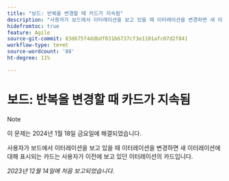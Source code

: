 ```yaml
---
title: "보드: 반복을 변경할 때 카드가 지속됨"
description: "사용자가 보드에서 이터레이션을 보고 있을 때 이터레이션을 변경하면 새 이터레이션에 대해 표시되는 카드는 사용자가 이전에 보고 있던 이터레이션의 카드입니다."
hidefromtoc: true
feature: Agile
source-git-commit: 83d675f4ddbdf031b6737cf3e1101afc07d2f841
workflow-type: tm+mt
source-wordcount: '88'
ht-degree: 11%

---
```



# 보드: 반복을 변경할 때 카드가 지속됨

>[!NOTE]
>
>이 문제는 2024년 1월 18일 금요일에 해결되었습니다.

사용자가 보드에서 이터레이션을 보고 있을 때 이터레이션을 변경하면 새 이터레이션에 대해 표시되는 카드는 사용자가 이전에 보고 있던 이터레이션의 카드입니다.

_2023년 12월 14일에 처음 보고되었습니다._
